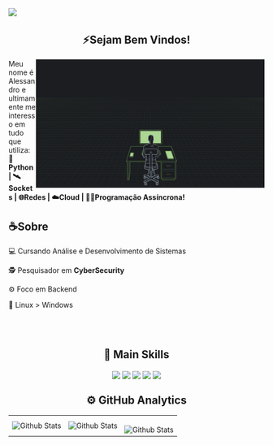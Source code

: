 ![](https://komarev.com/ghpvc/?username=AlldDev&color=006bed)
<!--IMAGEM PRINCIPAL A DIREITA-->
<!--BODY PRINCIPAL-->
<h2 align="center">⚡Sejam Bem Vindos!</h2>
<p align="left"> 
  <img src="assets/cybersecurity.gif" alt="ilustração cybersecurity" min-width="300px" max-width="450px" width="450px" align="right">
  Meu nome é Alessandro e ultimamente me interesso em tudo que utiliza: <b>
  🐍Python | 🛰️Sockets | 🌐Redes | ☁️Cloud | 🧟‍♂️Programação Assíncrona!</b>
</p>
<h2 align="left">☕Sobre</h2>
<p align="left">
  💻 Cursando Análise e Desenvolvimento de Sistemas</p>
  
<p align="left">
  🕵️ Pesquisador em <b>CyberSecurity</b></p>
  
<p align="left">
  ⚙️ Foco em Backend</p>
  
<p align="left">
  🐧 Linux > Windows</p></p>

<br><br>
<!--PARTE DAS SKILLS-->
<h2 align="center">🍃 Main Skills</h2>
<p align="center">
    <img align="center" src="https://img.shields.io/badge/-CSS-0D1117?style=for-the-badge&logo=CSS3&logoColor=1572B6&labelColor=0D1117"/>
    <img align="center" src="https://img.shields.io/badge/-html-0D1117?style=for-the-badge&logo=html5&labelColor=0D1117"/>
    <img align="center" src="https://img.shields.io/badge/-Php-0D1117?style=for-the-badge&logo=react&labelColor=0D1117"/>
    <img align="center" src="https://img.shields.io/badge/-python-0D1117?style=for-the-badge&logo=python&labelColor=0D1117&textColor=0D1117"/>
    <img align="center" src="https://img.shields.io/badge/-_SQL_Server-0D1117?style=for-the-badge&logo=microsoft-sql-server&labelColor=0D1117"/>
</p>

<!--PARTE PARA O GITHUB ANALYTICS-->
<h2 align="center">⚙️ GitHub Analytics</h2>
<table>
  <tr>
    <td>
      <img
        align="left"
        src="https://github-readme-stats.vercel.app/api?username=AlldDev&theme=dark&hide_border=false&include_all_commits=true"
        alt="Github Stats"
      />
    </td>
    <td>
      <img
        align="left"
        src="https://github-readme-stats.vercel.app/api/top-langs/?username=AlldDev&theme=dark&hide_border=false&include_all_commits=true&count_private=true&layout=compact"
        alt="Github Stats"
      />
    </td>
    <td>
      <br />
      <img
        align="left"
        src="https://github-readme-streak-stats.herokuapp.com/?user=AlldDev&theme=dark&hide_border=false"
        alt="Github Stats"
      />
    </td>
  </tr>
</table>


